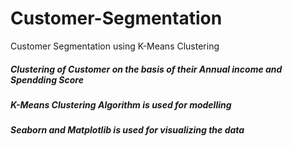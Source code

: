 # Customer-Segmentation
Customer Segmentation using K-Means Clustering

##### Clustering of Customer on the basis of their Annual income and Spendding Score
##### K-Means Clustering Algorithm is used for modelling
##### Seaborn and Matplotlib is used for visualizing the data 
